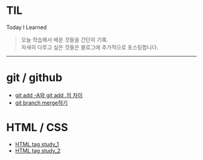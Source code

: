 # TIL
Today I Learned
> 오늘 학습해서 배운 것들을 간단히 기록.  
> 자세히 다루고 싶은 것들은 블로그에 추가적으로 포스팅합니다.
---
# git / github
- [git add -A와 git add .의 차이](https://github.com/sukyungdev/TIL/blob/main/git_add.md)
- [git branch merge하기](https://github.com/sukyungdev/TIL/blob/main/git_branch_merge.md)

# HTML / CSS
- [HTML tag study_1](https://github.com/sukyungdev/TIL/blob/main/html_tag_220124.md)
- [HTML tag study_2](https://github.com/sukyungdev/TIL/blob/main/html_tag_220129.md)
